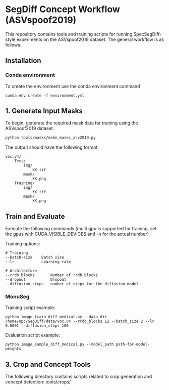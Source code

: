 # SegDiff Concept Workflow (ASVspoof2019)

This repository contains tools and training scripts for running SpecSegDiff-style experiments on the ASVspoof2019 dataset. The general workflow is as follows:

## Installation
### Conda environment
To create the environment use the conda environment command
```
conda env create -f environment.yml
```

## 1. Generate Input Masks

To begin, generate the required mask data for training using the ASVspoof2019 dataset.

```bash
python tools/masks/make_masks_asv2019.py
```
The output should have the following format
```
voc.v4/
    Test/
        img/
            XX.tif
        mask/
            XX.png
    Training/
        img/
            XX.tif
        mask/
            XX.png
```

## Train and Evaluate
Execute the following commands (multi gpu is supported for training, set the gpus with CUDA_VISIBLE_DEVICES and -n for the actual number)

Training options:
```
# Training
--batch-size    Batch size
--lr            Learning rate

# Architecture
--rrdb_blocks       Number of rrdb blocks
--dropout           Dropout
--diffusion_steps   number of steps for the diffusion model
```

### MonuSeg
Training script example:
```
python image_train_diff_medical.py --data_dir /home/opc/SegDiff/data/voc.v4 --rrdb_blocks 12 --batch_size 2 --lr 0.0001 --diffusion_steps 100
```

Evaluation script example:
```
python image_sample_diff_medical.py --model_path path-for-model-weights
```

## 3. Crop and Concept Tools

The following directory contains scripts related to crop generation and concept detection: tools/crops/
